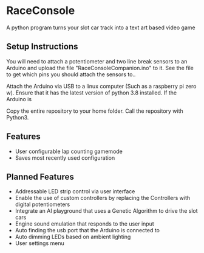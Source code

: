 # RaceConsole
A python program turns your slot car track into a text art based video game

## Setup Instructions
You will need to attach a potentiometer and two line break sensors to an 
Arduino and upload the file "RaceConsoleCompanion.ino" to it. See the file to 
get which pins you should attach the sensors to..

Attach the Arduino via USB to a linux computer (Such as a raspberry pi zero w). 
Ensure that it has the latest version of python 3.8 installed. If the Arduino is

Copy the entire repository to your home folder. Call the repository with Python3.

## Features
 * User configurable lap counting gamemode
 * Saves most recently used configuration

## Planned Features
 * Addressable LED strip control via user interface
 * Enable the use of custom controllers by replacing the Controllers with digital potentiometers
 * Integrate an AI playground that uses a Genetic Algorithm to drive the slot cars
 * Engine sound emulation that responds to the user input
 * Auto finding the usb port that the Arduino is connected to
 * Auto dimming LEDs based on ambient lighting
 * User settings menu
 
